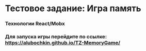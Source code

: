 # Тестовое задание: Игра память
### Технологии React/Mobx

### Для запуска игры перейдите по ссылке:  https://alubochkin.github.io/TZ-MemoryGame/




